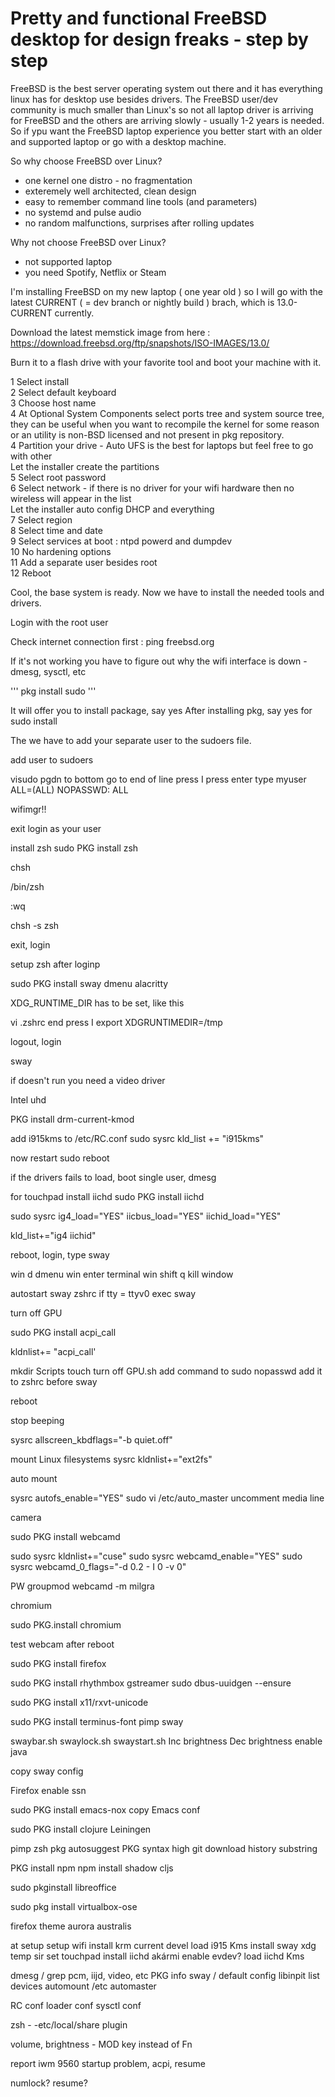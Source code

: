 # Pretty and functional FreeBSD desktop for design freaks - step by step

FreeBSD is the best server operating system out there and it has everything linux has for desktop use besides drivers. The FreeBSD user/dev community is much smaller than Linux's so not all laptop driver is arriving for FreeBSD and the others are arriving slowly - usually 1-2 years is needed. So if ypu want the FreeBSD laptop experience you better start with an older and supported laptop or go with a desktop machine.

So why choose FreeBSD over Linux?
- one kernel one distro - no fragmentation
- exteremely well architected, clean design
- easy to remember command line tools (and parameters)
- no systemd and pulse audio
- no random malfunctions, surprises after rolling updates

Why not choose FreeBSD over Linux?
- not supported laptop
- you need Spotify, Netflix or Steam

I'm installing FreeBSD on my new laptop ( one year old ) so I will go with the latest CURRENT ( = dev branch or nightly build ) brach, which is 13.0-CURRENT currently. 

Download the latest memstick image from here :
https://download.freebsd.org/ftp/snapshots/ISO-IMAGES/13.0/

Burn it to a flash drive with your favorite tool and boot your machine with it.

1 Select install  
2 Select default keyboard  
3 Choose host name  
4 At Optional System Components select ports tree and system source tree, they can be useful when you want to recompile the kernel for some reason or an utility is non-BSD licensed and not present in pkg repository.  
4 Partition your drive - Auto UFS is the best for laptops but feel free to go with other  
Let the installer create the partitions  
5 Select root password  
6 Select network - if there is no driver for your wifi hardware then no wireless will appear in the list  
Let the installer auto config DHCP and everything  
7 Select region  
8 Select time and date  
9 Select services at boot : ntpd powerd and dumpdev  
10 No hardening options  
11 Add a separate user besides root  
12 Reboot  

Cool, the base system is ready. Now we have to install the needed tools and drivers.

Login with the root user

Check internet connection first : ping freebsd.org

If it's not working you have to figure out why the wifi interface is down - dmesg, sysctl, etc

'''
pkg install sudo
'''

It will offer you to install package, say yes
After installing pkg, say yes for sudo install

The we have to add your separate user to the sudoers file.

add user to sudoers

visudo
pgdn to bottom
go to end of line
press I
press enter
type
myuser ALL=(ALL) NOPASSWD: ALL

wifimgr!!

exit
login as your user

install zsh
sudo PKG install zsh

chsh

/bin/zsh

:wq

chsh -s zsh

exit, login

setup zsh after loginp

sudo PKG install sway dmenu alacritty

XDG_RUNTIME_DIR has to be set, like this

vi .zshrc
end press I
export XDGRUNTIMEDIR=/tmp

logout, login

sway

if doesn't run you need a video driver

Intel uhd 

PKG install drm-current-kmod

add i915kms to /etc/RC.conf
sudo sysrc kld_list += "i915kms"

now restart
sudo reboot

if the drivers fails to load, boot single user, dmesg

for touchpad install iichd
sudo PKG install iichd

sudo sysrc
​ig4_load="YES"
iicbus_load="YES"
iichid_load="YES"

kld_list+="ig4 iichid"

reboot, login, type sway

win d dmenu
win enter terminal
win shift q kill window


autostart sway
zshrc
if tty = ttyv0
exec sway

turn off GPU

sudo PKG install acpi_call

kldnlist+= "acpi_call'

mkdir Scripts
touch turn off GPU.sh
add command to sudo nopasswd
add it to zshrc before sway

reboot

stop beeping

sysrc allscreen_kbdflags="-b quiet.off"

mount Linux filesystems
sysrc kldnlist+="ext2fs"

auto mount

sysrc autofs_enable="YES"
sudo vi /etc/auto_master
uncomment media line

camera

sudo PKG install webcamd

sudo sysrc kldnlist+="cuse"
sudo sysrc webcamd_enable="YES"
sudo sysrc webcamd_0_flags="-d 0.2 - I 0 -v 0"

PW groupmod webcamd -m milgra

chromium

sudo PKG.install chromium

test webcam after reboot

sudo PKG install firefox

sudo PKG install rhythmbox gstreamer
sudo dbus-uuidgen --ensure

sudo PKG install x11/rxvt-unicode

sudo PKG install terminus-font
pimp sway

swaybar.sh
swaylock.sh
swaystart.sh
Inc brightness
Dec brightness
enable java

copy sway config

Firefox enable ssn

sudo PKG install emacs-nox 
copy Emacs conf

sudo PKG install clojure Leiningen

pimp zsh
pkg autosuggest
PKG syntax high
git download history substring

PKG install npm
npm install shadow cljs


sudo pkginstall libreoffice

sudo pkg install virtualbox-ose

firefox theme aurora australis

at setup setup wifi
install krm current devel
load i915 Kms
install sway
xdg temp sir set
touchpad install iichd akármi
enable evdev?
load iichd Kms

dmesg / grep pcm, iijd, video, etc
PKG info sway / default config
libinpit list devices
automount /etc automaster

RC conf loader conf sysctl conf

zsh - -etc/local/share plugin

volume, brightness - MOD key instead of Fn

report iwm 9560 startup problem, acpi, resume

numlock?
resume?

